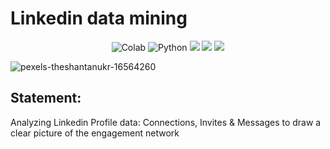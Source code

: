# Linkedin data mining 

<div align="center">

![Colab](https://img.shields.io/badge/Google%20Colab-F9AB00.svg?style=for-the-badge&logo=Google-Colab&logoColor=white)
![Python](https://img.shields.io/badge/Python-3776AB.svg?style=for-the-badge&logo=Python&logoColor=yellow)
![](https://img.shields.io/badge/Plotly-3F4F75.svg?style=for-the-badge&logo=Plotly&logoColor=white)
![](https://img.shields.io/badge/pandas-150458.svg?style=for-the-badge&logo=pandas&logoColor=white)
![](https://img.shields.io/badge/NumPy-013243.svg?style=for-the-badge&logo=NumPy&logoColor=white)
</div>

![pexels-theshantanukr-16564260](https://github.com/Marouane-Elgoumiri/Linkedin_mining_data/assets/96888594/22b84d7a-f406-4744-b325-b6824b6bb343)

## Statement:
Analyzing Linkedin Profile data: Connections, Invites & Messages to draw a clear picture of the engagement network
